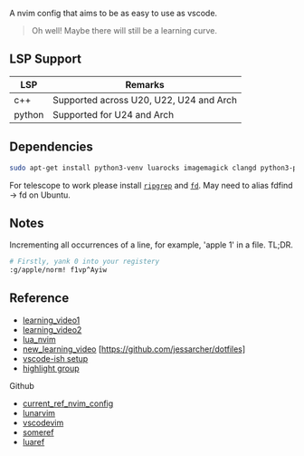 A nvim config that aims to be as easy to use as vscode.  
> Oh well! Maybe there will still be a learning curve.  


## LSP Support

LSP | Remarks
--- | ---
c++ | Supported across U20, U22, U24 and Arch
python | Supported for U24 and Arch

## Dependencies

```bash
sudo apt-get install python3-venv luarocks imagemagick clangd python3-pylsp
```

For telescope to work please install [`ripgrep`](https://github.com/BurntSushi/ripgrep/releases) and [`fd`](https://github.com/sharkdp/fd/releases). May need to alias fdfind -> fd on Ubuntu.

## Notes

Incrementing all occurrences of a line, for example, 'apple 1' in a file. TL;DR.
```bash
# Firstly, yank 0 into your registery
:g/apple/norm! f1vp^Ayiw
```

## Reference
- [learning_video1](https://www.youtube.com/watch?v=gnupOrSEikQ)
- [learning_video2](https://www.youtube.com/watch?v=65Wq4fjREUU)
- [lua_nvim](https://www.youtube.com/watch?v=IP3J56sKtn0)
- [new_learning_video](https://www.youtube.com/watch?v=434tljD-5C8) [https://github.com/jessarcher/dotfiles]
- [vscode-ish setup](https://www.youtube.com/watch?v=GcoHnB5DoFA)
- [highlight group](https://www.youtube.com/watch?v=iHYeCLOOO_k&ab_channel=YukiUthman)

Github
- [current_ref_nvim_config](https://github.com/ChristianChiarulli/nvim/)
- [lunarvim](https://github.com/LunarVim/LunarVim)
- [vscodevim](https://github.com/josethz00/neovim-like-vscode)
- [someref](https://gist.github.com/benawad/b768f5a5bbd92c8baabd363b7e79786f)
- [luaref](https://github.com/mizlan/dots-nightly/tree/lua-port)
